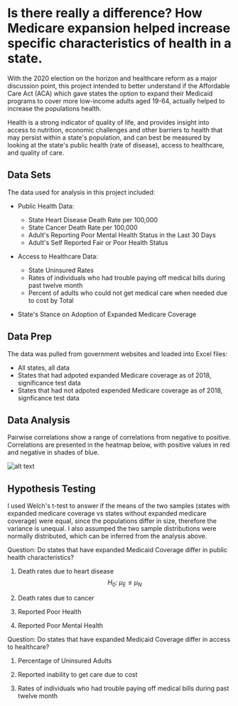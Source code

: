 # Is there really a difference? How Medicare expansion helped increase specific characteristics of health in a state.  
With the 2020 election on the horizon and healthcare reform as a major discussion point, this project intended to better understand if the Affordable Care Act (ACA) which gave states the option to expand their Medicaid programs to cover more low-income adults aged 19-64, actually helped to increase the populations health. 

Health is a strong indicator of quality of life, and provides insight into access to nutrition, economic challenges and other barriers to health that may persist within a state's population, and can best be measured by looking at the state's public health (rate of disease), access to healthcare, and quality of care. 

## Data Sets
The data used for analysis in this project included:

  - Public Health Data:
    - State Heart Disease Death Rate per 100,000
    - State Cancer Death Rate per 100,000 
    - Adult's Reporting Poor Mental Health Status in the Last 30 Days
    - Adult's Self Reported Fair or Poor Health Status
      
  - Access to Healthcare Data:
    - State Uninsured Rates
    - Rates of individuals who had trouble paying off medical bills during past twelve month
    - Percent of adults who could not get medical care when needed due to cost by Total
 
 - State's Stance on Adoption of Expanded Medicare Coverage


## Data Prep
The data was pulled from government websites and loaded into Excel files:
  - All states, all data
  - States that had adpoted expanded Medicare coverage as of 2018, significance test data
  - States that had not adpoted expended Medicare coverage as of 2018, signficance test data

## Data Analysis

Pairwise correlations show a range of correlations from negative to positive. Correlations are presented in the heatmap below, with positive values in red and negative in shades of blue.



![alt text](https://github.com/jilluthoff.png)


## Hypothesis Testing
I used Welch's t-test to answer if the means of the two samples (states with expanded medicare coverage vs states without expanded medicare coverage) were equal, since the populations differ in size, therefore the variance is unequal. I also assumped the two sample distributions were normally distributed, which can be inferred from the analysis above. 

Question: Do states that have expanded Medicaid Coverage differ in public health characteristics?
  1. Death rates due to heart disease
        $$ H_0: \ \mu_E \leq \mu_N $$
  
  
  2. Death rates due to cancer
  
  
  3. Reported Poor Health
  
  
  4. Reported Poor Mental Health

Question: Do states that have expanded Medicaid Coverage differ in access to healthcare?
  1. Percentage of Uninsured Adults
  
  2. Reported inability to get care due to cost
  
  3. Rates of individuals who had trouble paying off medical bills during past twelve month


